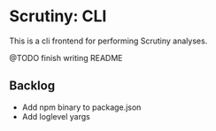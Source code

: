 # Scrutiny: CLI
This is a cli frontend for performing Scrutiny analyses. 

@TODO finish writing README

## Backlog 

  - Add npm binary to package.json
  - Add loglevel yargs